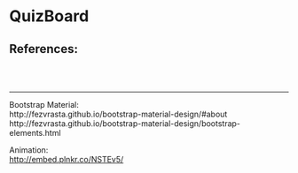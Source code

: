 # QuizBoard

<h2>References:</h2><br/><br/>
<hr>
Bootstrap Material:<br/>
http://fezvrasta.github.io/bootstrap-material-design/#about<br/>
http://fezvrasta.github.io/bootstrap-material-design/bootstrap-elements.html

Animation:<br/>
http://embed.plnkr.co/NSTEv5/
